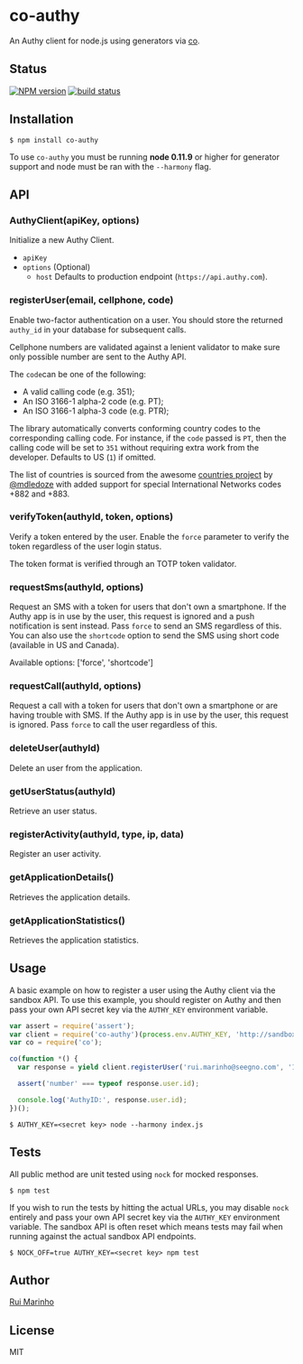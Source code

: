 # co-authy

An Authy client for node.js using generators via [co](https://github.com/visionmedia/co).

## Status

[![NPM version][npm-image]][npm-url]
[![build status][travis-image]][travis-url]

## Installation

```
$ npm install co-authy
```

  To use `co-authy` you must be running __node 0.11.9__ or higher for generator support and node must be ran with the `--harmony` flag.

## API

### AuthyClient(apiKey, options)

Initialize a new Authy Client.

 * `apiKey`
 * `options` (Optional)
    * `host` Defaults to production endpoint (`https://api.authy.com`).

### registerUser(email, cellphone, code)

Enable two-factor authentication on a user. You should store the returned `authy_id` in your database for subsequent calls.

Cellphone numbers are validated against a lenient validator to make sure only possible number are sent to the Authy API.

The `code`can be one of the following:

* A valid calling code (e.g. 351);
* An ISO 3166-1 alpha-2 code (e.g. PT);
* An ISO 3166-1 alpha-3 code (e.g. PTR);

The library automatically converts conforming country codes to the corresponding calling code. For instance, if the `code` passed is `PT`, then the calling code will be set to `351` without requiring extra work from the developer. Defaults to US (`1`) if omitted.

The list of countries is sourced from the awesome [countries project](https://github.com/mledoze/countries) by [@mdledoze](https://github.com/mledoze) with added support for special International Networks codes +882 and +883.

### verifyToken(authyId, token, options)

Verify a token entered by the user. Enable the `force` parameter to verify the token regardless of the user login status.

The token format is verified through an TOTP token validator.

### requestSms(authyId, options)

Request an SMS with a token for users that don't own a smartphone. If the Authy app is in use by the user, this request is ignored and a push notification is sent instead. Pass `force` to send an SMS regardless of this. You can also use the `shortcode` option to send the SMS using short code (available in US and Canada).

Available options: ['force', 'shortcode']

### requestCall(authyId, options)

Request a call with a token for users that don't own a smartphone or are having trouble with SMS. If the Authy app is in use by the user, this request is ignored. Pass `force` to call the user regardless of this.

### deleteUser(authyId)

Delete an user from the application.

### getUserStatus(authyId)

Retrieve an user status.

### registerActivity(authyId, type, ip, data)

Register an user activity.

### getApplicationDetails()

Retrieves the application details.

### getApplicationStatistics()

Retrieves the application statistics.


## Usage

A basic example on how to register a user using the Authy client via the sandbox API. To use this example, you should register on Authy and then pass your own API secret key via the `AUTHY_KEY` environment variable.

```js
var assert = require('assert');
var client = require('co-authy')(process.env.AUTHY_KEY, 'http://sandbox-api.authy.com');
var co = require('co');

co(function *() {
  var response = yield client.registerUser('rui.marinho@seegno.com', '123456789', '351');

  assert('number' === typeof response.user.id);

  console.log('AuthyID:', response.user.id);
})();
```

```
$ AUTHY_KEY=<secret key> node --harmony index.js
```

## Tests

All public method are unit tested using `nock` for mocked responses.

```
$ npm test
```

If you wish to run the tests by hitting the actual URLs, you may disable `nock` entirely and pass your own API secret key via the `AUTHY_KEY` environment variable. The sandbox API is often reset which means tests may fail when running against the actual sandbox API endpoints.

```
$ NOCK_OFF=true AUTHY_KEY=<secret key> npm test
```

## Author

[Rui Marinho](https://github.com/ruimarinho)

## License

MIT

[npm-image]: https://img.shields.io/npm/v/co-authy.svg?style=flat
[npm-url]: https://npmjs.org/package/co-authy
[travis-image]: https://img.shields.io/travis/seegno/co-authy.svg?style=flat
[travis-url]: https://travis-ci.org/seegno/co-authy
